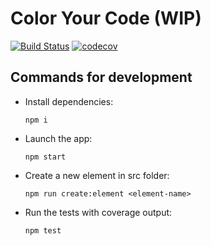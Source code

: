 # Color Your Code (WIP)

[![Build Status](https://img.shields.io/travis/kcmr/color-your-code/master.svg)](https://travis-ci.org/kcmr/color-your-code) 
[![codecov](https://codecov.io/gh/kcmr/color-your-code/branch/master/graph/badge.svg)](https://codecov.io/gh/kcmr/color-your-code)

## Commands for development

- Install dependencies:
  ```
  npm i
  ```
- Launch the app:
  ```
  npm start
  ```
- Create a new element in src folder:
  ```
  npm run create:element <element-name>
  ```
- Run the tests with coverage output:
  ```
  npm test
  ```
